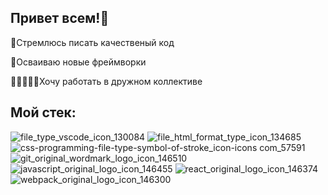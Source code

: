 ## Привет всем!👋

🤩Стремлюсь писать качественый код

🗼Осваиваю новые фреймворки

👩🏽‍🤝‍🧑🏿Хочу работать в дружном коллективе

## Мой стек:

![file_type_vscode_icon_130084](https://user-images.githubusercontent.com/112550019/220837187-dd86fef8-5d29-4870-a6bd-8318980bb3d5.png)
![file_html_format_type_icon_134685](https://user-images.githubusercontent.com/112550019/220837220-71fa6df4-5b8b-4b41-b0b1-64187b8959d4.png)
![css-programming-file-type-symbol-of-stroke_icon-icons com_57591](https://user-images.githubusercontent.com/112550019/220837245-f242326a-6135-4789-a4f1-12a4538b633e.png)
![git_original_wordmark_logo_icon_146510](https://user-images.githubusercontent.com/112550019/220837251-f3d98bd5-3d05-4497-8e18-ed12ead636f8.png)
![javascript_original_logo_icon_146455](https://user-images.githubusercontent.com/112550019/220837266-7449cd31-4238-4a93-a2e4-d732b13e24d9.png)
![react_original_logo_icon_146374](https://user-images.githubusercontent.com/112550019/220837275-b4b1864f-4ce2-44fc-b6ec-82e985ed6b0f.png)
![webpack_original_logo_icon_146300](https://user-images.githubusercontent.com/112550019/220837282-5ba54094-ac81-4143-89ed-58984601aca6.png)


<!--
**MaryKreslin/MaryKreslin** is a ✨ _special_ ✨ repository because its `README.md` (this file) ap
pears on your GitHub profile.
-->
